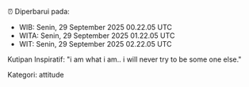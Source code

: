⏰ Diperbarui pada:
- WIB: Senin, 29 September 2025 00.22.05 UTC
- WITA: Senin, 29 September 2025 01.22.05 UTC
- WIT: Senin, 29 September 2025 02.22.05 UTC

Kutipan Inspiratif:
"i am what i am.. i will never try to be some one else."


Kategori: attitude

